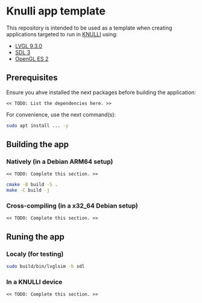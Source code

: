 # Knulli app template

This repository is intended to be used as a template when creating applications targeted to run in [KNULLI](https://knulli.org/) using:

- [LVGL 9.3.0](https://lvgl.io/)
- [SDL 3](https://wiki.libsdl.org/SDL3)
- [OpenGL ES 2](https://www.khronos.org/opengles/)

## Prerequisites

Ensure you ahve installed the next packages before building the application:

    << TODO: List the dependencies here. >>

For convenience, use the next command(s):

```bash
sudo apt install ... -y

```

## Building the app

### Natively (in a Debian ARM64 setup)

    << TODO: Complete this section. >>

```bash
cmake -B build -S .
make -C build -j
```

### Cross-compiling (in a x32_64 Debian setup)

    << TODO: Complete this section. >>

## Runing the app

### Localy (for testing)

```bash
sudo build/bin/lvglsim -b sdl
```

### In a KNULLI device

    << TODO: Complete this section. >>
